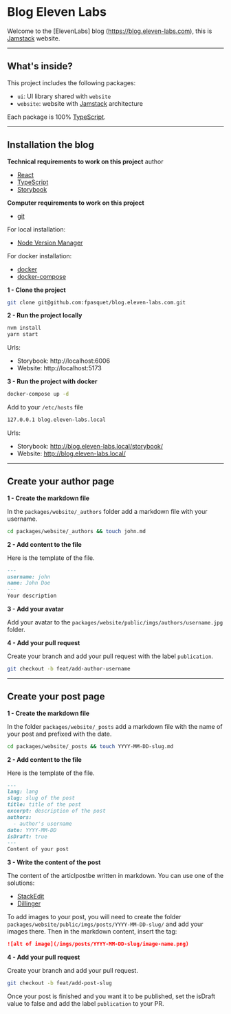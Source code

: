 Blog Eleven Labs
===================

Welcome to the [ElevenLabs] blog (https://blog.eleven-labs.com), this is [Jamstack](https://jamstack.org/) website.

----------

What's inside?
-------------

This project includes the following packages:

- `ui`: UI library shared with `website`
- `website`: website with [Jamstack](https://jamstack.org/) architecture

Each package is 100% [TypeScript](https://www.typescriptlang.org/).

----------

Installation the blog
-------------

**Technical requirements to work on this project**
author
- [React](https://reactjs.org/)
- [TypeScript](https://www.typescriptlang.org/)
- [Storybook](https://storybook.js.org/)

**Computer requirements to work on this project**

- [git](https://git-scm.com/download/linux)

For local installation:
- [Node Version Manager](https://github.com/nvm-sh/nvm)

For docker installation:
- [docker](https://docs.docker.com/install/)
- [docker-compose](https://docs.docker.com/compose/install/)

**1 - Clone the project**
```bash
git clone git@github.com:fpasquet/blog.eleven-labs.com.git
```

**2 - Run the project locally**
```bash
nvm install
yarn start
```

Urls:
- Storybook: http://localhost:6006
- Website: http://localhost:5173

**3 - Run the project with docker**
```bash
docker-compose up -d
```

Add to your `/etc/hosts` file
```bash
127.0.0.1 blog.eleven-labs.local
```

Urls:
- Storybook: http://blog.eleven-labs.local/storybook/
- Website: http://blog.eleven-labs.local/

----------

Create your author page
-------------

**1 - Create the markdown file**

In the `packages/website/_authors` folder add a markdown file with your username.
```bash
cd packages/website/_authors && touch john.md
```

**2 - Add content to the file**

Here is the template of the file.

```md
---
username: john
name: John Doe
---
Your description
```

**3 - Add your avatar**

Add your avatar to the `packages/website/public/imgs/authors/username.jpg` folder.

**4 - Add your pull request**

Create your branch and add your pull request with the label `publication`. 
```bash
git checkout -b feat/add-author-username
```

----------

Create your post page
-------------

**1 - Create the markdown file**

In the folder `packages/website/_posts` add a markdown file with the name of your post and prefixed with the date.
```bash
cd packages/website/_posts && touch YYYY-MM-DD-slug.md
```

**2 - Add content to the file**

Here is the template of the file.

```md
---
lang: lang
slug: slug of the post
title: title of the post
excerpt: description of the post
authors:
  - author's username
date: YYYY-MM-DD
isDraft: true
---
Content of your post
```

**3 - Write the content of the post**

The content of the articlpostbe written in markdown.
You can use one of the solutions:
- [StackEdit](https://stackedit.io)
- [Dillinger](http://dillinger.io)

To add images to your post, you will need to create the folder `packages/website/public/imgs/posts/YYYY-MM-DD-slug/` and add your images there.
Then in the markdown content, insert the tag:
```md
![alt of image](/imgs/posts/YYYY-MM-DD-slug/image-name.png)
```

**4 - Add your pull request**

Create your branch and add your pull request. 
```bash
git checkout -b feat/add-post-slug
```

Once your post is finished and you want it to be published, set the isDraft value to false and add the label `publication` to your PR.
